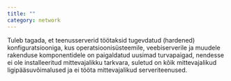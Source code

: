 ```yaml
---
title: ""
category: network
---
```

Tuleb tagada, et teenusserverid töötaksid tugevdatud (hardened)
konfiguratsiooniga, kus operatsioonisüsteemile, veebiserverile ja muudele
rakenduse komponentidele on paigaldatud uusimad turvapaigad, nendesse ei ole
installeeritud mittevajalikku tarkvara, suletud on kõik mittevajalikud
ligipääsuvõimalused ja ei tööta mittevajalikud serveriteenused.
